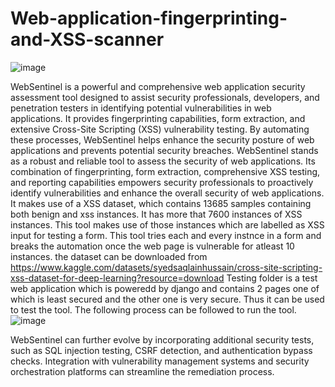 # Web-application-fingerprinting-and-XSS-scanner
![image](https://github.com/Madhvesh77/Web-application-fingerprinting-and-XSS-scanner/assets/101399792/7f3bff62-4c16-4c4d-8a76-9da63b4036ed)

WebSentinel is a powerful and comprehensive web application security assessment tool designed to assist security professionals, developers, and penetration testers in identifying potential vulnerabilities in web applications. It provides fingerprinting capabilities, form extraction, and extensive Cross-Site Scripting (XSS) vulnerability testing. By automating these processes, WebSentinel helps enhance the security posture of web applications and prevents potential security breaches.
WebSentinel stands as a robust and reliable tool to assess the security of web applications. Its combination of fingerprinting, form extraction, comprehensive XSS testing, and reporting capabilities empowers security professionals to proactively identify vulnerabilities and enhance the overall security of web applications.
It makes use of a XSS dataset, which contains 13685 samples containing both benign and xss instances. It has more that 7600 instances of XSS instances. 
This tool makes use of those instances which are labelled as XSS input for testing a form. This tool tries each and every instnce in a form and breaks the automation once the web page is vulnerable for atleast 10 instances. the dataset can be downloaded from https://www.kaggle.com/datasets/syedsaqlainhussain/cross-site-scripting-xss-dataset-for-deep-learning?resource=download 
Testing folder is a test web application which is poweredd by django and contains 2 pages one of which is least secured and the other one is very secure. Thus it can be used to test the tool. 
The following process can be followed to run the tool.
![image](https://github.com/Madhvesh77/Web-application-fingerprinting-and-XSS-scanner/assets/101399792/a3523deb-f150-42a3-916b-2c84087c1c7f)

WebSentinel can further evolve by incorporating additional security tests, such as SQL injection testing, CSRF detection, and authentication bypass checks. Integration with vulnerability management systems and security orchestration platforms can streamline the remediation process.
